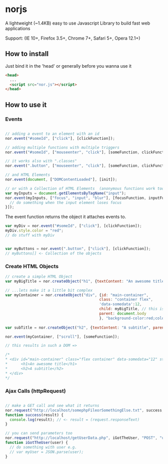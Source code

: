 # norjs

A lightweight (~1.4KB) easy to use Javascript Library to build fast web applications

Support: (IE 10+, Firefox 3.5+, Chrome 7+, Safari 5+, Opera 12.1+) 

## How to install

Just bind it in the 'head' or generally before you wanna use it
```HTML
<head>
  ...
  <script src="nor.js"></script>
</head>
```

## How to use it
### Events
```javascript

// adding a event to an element with an id
nor.event("#someId", ["click"], [clickFunction]);

// adding multiple functions with multiple triggers
nor.event("#someId", ["mouseenter", "click"], [someFunction, clickFunction]);

// it works also with ".classes"
nor.event(".button", ["mouseenter", "click"], [someFunction, clickFunction]);

// and HTML Elements
nor.event(document, ["DOMContentLoaded"], [init]);

// or with a Collection of HTML Elements  (anonymous functions work too)
var myInputs = document.getElementsByTagName("input");
nor.event(myInputs, ["focus", "input", "blur"], [focusFunction, inputFunction, function(e) {
  // do something when the input element loses focus
}]);

```

The event function returns the object it attaches events to.
```javascript
var myDiv = nor.event("#someId", ["click"], [clickFunction]);
myDiv.style.color = "red";
// do stuff with myDiv


var myButtons = nor.event(".button", ["click"], [clickFunction]);
// myButtons[] <- Collection of the objects
```

### Create HTML Objects

```javascript
// create a simple HTML Object
var myBigTitle = nor.createObject("h1", {textContent: "An awesome title"});

// ...lets make it a little bit complex
var myContainer = nor.createObject("div", {id: "main-container", 
                                          class: "container flex", 
                                          'data-somedata':12,
                                          child: myBigTitle, // this is our title we created before
                                          parent: document.body
                                          }, "background-color:red;color:yellow");
                                          
var subTitle = nor.createObject("h2", {textContent: "A subtitle", parent: myContainer});   

nor.event(myContainer, ["scroll"], [someFunction]);

// this results in such a DOM =>

/*
* <div id="main-container" class="flex container" data-somedata="12" style="background-color:red;color:yellow">
*	   <h1>An awesome title</h1>
*	   <h2>A subtitle</h2>
* </div>
*/
```

### Ajax Calls (httpRequest)

```javascript

// make a GET call and see what it returns 
nor.request("http://localhost/somephpFileorSomethingElse.txt", success, "GET");
function success(result) {
  console.log(result); // <- result = (request.responseText)
}

// you can send parameters too
nor.request("http://localhost/getUserData.php", iGotTheUser, "POST", "userId="+userId);
function iGotTheUser(user) {
  // do something with user e.g.
  // var myUser = JSON.parse(user);
}
```


